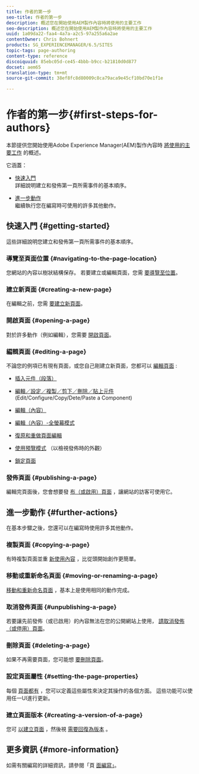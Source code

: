 ```yaml
---
title: 作者的第一步
seo-title: 作者的第一步
description: 概述您在開始使用AEM製作內容時將使用的主要工作
seo-description: 概述您在開始使用AEM製作內容時將使用的主要工作
uuid: 1a09da22-faa4-4a7a-a2c5-97a255a6a2ae
contentOwner: Chris Bohnert
products: SG_EXPERIENCEMANAGER/6.5/SITES
topic-tags: page-authoring
content-type: reference
discoiquuid: 85ebc05d-ce45-4bbb-b9cc-b21810d0d877
docset: aem65
translation-type: tm+mt
source-git-commit: 38ef8fc8d80009c8ca79aca9e45cf10bd70e1f1e

---
```



# 作者的第一步{#first-steps-for-authors}

本節提供您開始使用Adobe Experience Manager(AEM)製作內容時 [將使用的主要工作](/help/sites-authoring/author.md#concept-of-authoring-and-publishing) 的概述。

它涵蓋：

* [快速入門](#getting-started)\
   詳細說明建立和發佈第一頁所需事件的基本順序。

* [進一步動作](#further-actions)\
   繼續執行您在編寫時可使用的許多其他動作。

## 快速入門 {#getting-started}

這些詳細說明您建立和發佈第一頁所需事件的基本順序。

### 導覽至頁面位置 {#navigating-to-the-page-location}

您網站的內容以樹狀結構保存。 若要建立或編輯頁面，您需 [要導覽至位置](/help/sites-authoring/basic-handling.md#viewing-and-selecting-resources)。

### 建立新頁面 {#creating-a-new-page}

在編輯之前，您需 [要建立新頁面](/help/sites-authoring/managing-pages.md#creating-a-new-page)。

### 開啟頁面 {#opening-a-page}

對於許多動作（例如編輯），您需要 [開啟頁面](/help/sites-authoring/managing-pages.md#opening-a-page-for-editing)。

### 編輯頁面 {#editing-a-page}

不論您的例項已有現有頁面，或您自己剛建立新頁面，您都可以 [編輯頁面](/help/sites-authoring/editing-content.md) :

* [插入元件（段落）](/help/sites-authoring/editing-content.md#inserting-a-component)
* [編輯／設定／複製／剪下／刪除／貼上元件](/help/sites-authoring/editing-content.md#edit-configure-copy-cut-delete-paste) (Edit/Configure/Copy/Dete/Paste a Component)
* [編輯（內容）](/help/sites-authoring/editing-content.md#edit-content)
* [編輯（內容）-全螢幕模式](/help/sites-authoring/editing-content.md#edit-content-full-screen-mode)

* [復原和重做頁面編輯](/help/sites-authoring/editing-content.md#undoing-and-redoing-page-edits)
* [使用預覽模式](/help/sites-authoring/editing-content.md#preview-mode) （以檢視發佈時的外觀）
* [鎖定頁面](/help/sites-authoring/editing-content.md#locking-a-page)

### 發佈頁面 {#publishing-a-page}

編輯完頁面後，您會想要發 [布（或啟用）頁面](/help/sites-authoring/publishing-pages.md#main-pars-title-10) ，讓網站的訪客可使用它。

## 進一步動作 {#further-actions}

在基本步驟之後，您還可以在編寫時使用許多其他動作。

### 複製頁面 {#copying-a-page}

有時複製頁面並重 [新使用內容](/help/sites-authoring/managing-pages.md#copying-and-pasting-a-page) ，比從頭開始創作更簡單。

### 移動或重新命名頁面 {#moving-or-renaming-a-page}

[移動和重新命名頁面](/help/sites-authoring/managing-pages.md#moving-or-renaming-a-page) ，基本上是使用相同的動作完成。

### 取消發佈頁面 {#unpublishing-a-page}

若要讓先前發佈（或已啟用）的內容無法在您的公開網站上使用， [請取消發佈（或停用）頁面](/help/sites-authoring/publishing-pages.md#main-pars-title-5)。

### 刪除頁面 {#deleting-a-page}

如果不再需要頁面，您可能想 [要刪除頁面](/help/sites-authoring/managing-pages.md#deleting-a-page)。

### 設定頁面屬性 {#setting-the-page-properties}

每個 [頁面都有](/help/sites-authoring/editing-page-properties.md) ，您可以定義這些屬性來決定其操作的各個方面。 這些功能可以使用任一UI進行更新。

### 建立頁面版本 {#creating-a-version-of-a-page}

您可 [以建立頁面](/help/sites-authoring/working-with-page-versions.md#creating-a-new-version) ，然後視 [需要回復為版本](/help/sites-authoring/working-with-page-versions.md#reverting-to-a-page-version) 。

## 更多資訊 {#more-information}

如需有關編寫的詳細資訊，請參閱「頁 [面編寫」](/help/sites-authoring/page-authoring.md)。
